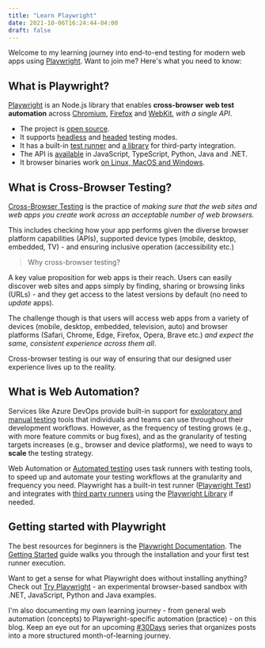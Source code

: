 ```yaml
---
title: "Learn Playwright"
date: 2021-10-06T16:24:44-04:00
draft: false
---
```


Welcome to my learning journey into end-to-end testing for modern web apps using [Playwright](https://playwright.dev/). Want to join me? Here's what you need to know:


## What is Playwright?

[Playwright](https://playwright.dev/) is an Node.js library that enables **cross-browser** **web test automation** across [Chromium](https://www.chromium.org/Home), [Firefox](https://www.mozilla.org/en-US/firefox/new/) and [WebKit](https://webkit.org/), *with a single API*. 

 * The project is [open source](https://github.com/microsoft/playwright).
 * It supports [headless](https://en.wikipedia.org/wiki/Headless_browser) and [headed](https://playwright.dev/docs/ci#running-headed) testing modes.
 * It has a built-in [test runner](https://playwright.dev/docs/intro) and [a library](https://playwright.dev/docs/library) for third-party integration.
 * The API is [available](https://playwright.dev/docs/languages) in JavaScript, TypeScript, Python, Java and .NET.
 * It browser binaries work [on Linux, MacOS and Windows](https://playwright.dev/docs/library#system-requirements).


## What is Cross-Browser Testing?

[Cross-Browser Testing](https://developer.mozilla.org/en-US/docs/Learn/Tools_and_testing/Cross_browser_testing/Introduction) is the practice of _making sure that the web sites and web apps you create work across an acceptable number of web browsers._ 

This includes checking how your app performs given the diverse browser platform capabilities (APIs), supported device types (mobile, desktop, embedded, TV) - and ensuring inclusive operation (accessibility etc.)

> Why cross-browser testing?

A key value proposition for web apps is their reach. Users can easily discover web sites and apps simply by finding, sharing or browsing links (URLs) - and they get access to the latest versions by default (no need to _update_ apps).

The challenge though is that users will access web apps from a variety of devices (mobile, desktop, embedded, television, auto) and browser platforms (Safari, Chrome, Edge, Firefox, Opera, Brave etc.) _and expect the same, consistent experience across them all_.

Cross-browser testing is our way of ensuring that our designed user experience lives up to the reality.


## What is Web Automation?

Services like Azure DevOps provide built-in support for  [exploratory and manual testing](https://docs.microsoft.com/en-us/azure/devops/test/overview?view=azure-devops#manual-testing) tools that individuals and teams can use throughout their development workflows. However, as the frequency of testing grows (e.g., with more feature commits or bug fixes), and as the granularity of testing targets increases (e.g., browser and device platforms), we need to ways to **scale** the testing strategy. 

Web Automation or [Automated testing](https://developer.mozilla.org/en-US/docs/Learn/Tools_and_testing/Cross_browser_testing/Automated_testing) uses task runners with testing tools, to speed up and automate your testing workflows at the granularity and frequency you need. Playwright has a built-in test runner ([Playwright Test](https://playwright.dev/docs/intro)) and integrates with [third party runners](https://playwright.dev/docs/test-runners/) using the [Playwright Library](https://playwright.dev/docs/library) if needed.


## Getting started with Playwright

The best resources for beginners is the [Playwright Documentation](). The [Getting Started](https://playwright.dev/docs/intro) guide walks you through the installation and your first test runner execution.

Want to get a sense for what Playwright does without installing anything? Check out [Try Playwright](https://try.playwright.tech/) - an experimental browser-based sandbox with .NET, JavaScript, Python and Java examples.

I'm also documenting my own learning journey - from general web automation (concepts) to Playwright-specific automation (practice) - on this blog. Keep an eye out for an upcoming [#30Days](../tags/30days/) series that organizes posts into a more structured month-of-learning journey.
